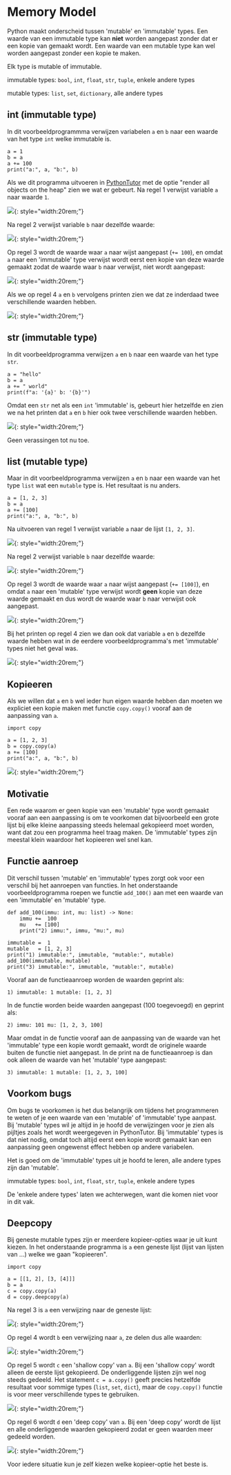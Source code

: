 # Memory Model

Python maakt onderscheid tussen 'mutable' en 'immutable' types. Een
waarde van een immutable type kan **niet** worden aangepast zonder dat er
een kopie van gemaakt wordt. Een waarde van een mutable type kan wel
worden aangepast zonder een kopie te maken.

Elk type is mutable of immutable. 

immutable types: `bool`, `int`, `float`, `str`, `tuple`, enkele andere types

mutable types: `list`, `set`, `dictionary`, alle andere types


## int (immutable type)

In dit voorbeeldprogrammma verwijzen variabelen `a` en `b` naar een
waarde van het type `int` welke immutable is.

    a = 1
    b = a
    a += 100
    print("a:", a, "b:", b)

Als we dit programma uitvoeren in
[PythonTutor](https://pythontutor.com/) met de optie "render all
objects on the heap" zien we wat er gebeurt. Na regel 1 verwijst
variable `a` naar waarde `1`.

![](mm_int2.png){: style="width:20rem;"}

Na regel 2 verwijst variable `b` naar dezelfde waarde:

![](mm_int3.png){: style="width:20rem;"}

Op regel 3 wordt de waarde waar `a` naar wijst aangepast (`+= 100`),
en omdat `a` naar een 'immutable' type verwijst wordt eerst een kopie
van deze waarde gemaakt zodat de waarde waar `b` naar verwijst, niet
wordt aangepast:

![](mm_int4.png){: style="width:20rem;"}

Als we op regel 4 `a` en `b` vervolgens printen zien we dat ze inderdaad twee
verschillende waarden hebben.

![](mm_int5.png){: style="width:20rem;"}


## str (immutable type)

In dit voorbeeldprogramma verwijzen `a` en `b` naar een waarde van het type `str`. 

    a = "hello"
    b = a
    a += " world"
    print(f"a: '{a}' b: '{b}'")
    
Omdat een `str` net als een `int` 'immutable' is, gebeurt hier
hetzelfde en zien we na het printen dat `a` en `b` hier ook twee
verschillende waarden hebben.

![](mm_str5.png){: style="width:20rem;"}

Geen verassingen tot nu toe.


## list (mutable type)

Maar in dit voorbeeldprogramma verwijzen `a` en `b` naar een waarde
van het type `list` wat een `mutable` type is. Het resultaat is nu
anders.

    a = [1, 2, 3]
    b = a
    a += [100]
    print("a:", a, "b:", b)
    
Na uitvoeren van regel 1 verwijst variable `a` naar de lijst
`[1, 2, 3]`.

![](mm_list2.png){: style="width:20rem;"}

Na regel 2 verwijst variable `b` naar dezelfde waarde:

![](mm_list3.png){: style="width:20rem;"}

Op regel 3 wordt de waarde waar `a` naar wijst aangepast (`+= [100]`), en
omdat `a` naar een 'mutable' type verwijst wordt **geen** kopie van
deze waarde gemaakt en dus wordt de waarde waar `b` naar verwijst ook
aangepast.

![](mm_list4.png){: style="width:20rem;"}

Bij het printen op regel 4 zien we dan ook dat variable `a` en
`b` dezelfde waarde hebben wat in de eerdere voorbeeldprogramma's met
'immutable' types niet het geval was.

![](mm_list5.png){: style="width:20rem;"}

## Kopieeren

Als we willen dat `a` en `b` wel ieder hun eigen waarde hebben dan
moeten we expliciet een kopie maken met functie `copy.copy()` vooraf
aan de aanpassing van `a`.

    import copy

    a = [1, 2, 3]
    b = copy.copy(a)
    a += [100]
    print("a:", a, "b:", b)

![](mm_list_copy5.png){: style="width:20rem;"}

## Motivatie

Een rede waarom er geen kopie van een 'mutable' type wordt gemaakt
vooraf aan een aanpassing is om te voorkomen dat bijvoorbeeld een
grote lijst bij elke kleine aanpassing steeds helemaal gekopieerd moet
worden, want dat zou een programma heel traag maken. De 'immutable'
types zijn meestal klein waardoor het kopieeren wel snel kan.


## Functie aanroep

Dit verschil tussen 'mutable' en 'immutable' types zorgt ook
voor een verschil bij het aanroepen van functies. In het onderstaande
voorbeeldprogramma roepen we functie `add_100()` aan met een waarde van
een 'immutable' en 'mutable' type.

    def add_100(immu: int, mu: list) -> None:
        immu +=  100
        mu   += [100]
        print("2) immu:", immu, "mu:", mu)
    
    immutable =  1
    mutable   = [1, 2, 3]
    print("1) immutable:", immutable, "mutable:", mutable)
    add_100(immutable, mutable)
    print("3) immutable:", immutable, "mutable:", mutable)

Vooraf aan de functieaanroep worden de waarden geprint als:

    1) immutable: 1 mutable: [1, 2, 3]
    
In de functie worden beide waarden aangepast (100
toegevoegd) en geprint als:

    2) immu: 101 mu: [1, 2, 3, 100]

Maar omdat in de functie vooraf aan de aanpassing van de waarde van
het 'immutable' type een kopie wordt gemaakt, wordt de originele
waarde buiten de functie niet aangepast. In de print na de
functieaanroep is dan ook alleen de waarde van het 'mutable' type
aangepast:

    3) immutable: 1 mutable: [1, 2, 3, 100]

## Voorkom bugs

Om bugs te voorkomen is het dus belangrijk om tijdens het programmeren
te weten of je een waarde van een 'mutable' of 'immutable' type
aanpast. Bij 'mutable' types wil je altijd in je hoofd de verwijzingen
voor je zien als pijltjes zoals het wordt weergegeven in
PythonTutor. Bij 'immutable' types is dat niet nodig, omdat toch
altijd eerst een kopie wordt gemaakt kan een aanpassing geen ongewenst
effect hebben op andere variabelen.

Het is goed om de 'immutable' types uit je hoofd te leren, alle andere
types zijn dan 'mutable'.

immutable types: `bool`, `int`, `float`, `str`, `tuple`, enkele andere types

De 'enkele andere types' laten we achterwegen, want die komen niet voor
in dit vak.

## Deepcopy

Bij geneste mutable types zijn er meerdere kopieer-opties waar je uit
kunt kiezen. In het onderstaande programma is `a` een geneste lijst
(lijst van lijsten van ...) welke we gaan "kopieeren".

    import copy

    a = [[1, 2], [3, [4]]]
    b = a
    c = copy.copy(a)
    d = copy.deepcopy(a)

Na regel 3 is `a` een verwijzing naar de geneste lijst:

![](mm_deepcopy2.png){: style="width:20rem;"}

Op regel 4 wordt `b` een verwijzing naar `a`, ze delen dus alle
waarden:

![](mm_deepcopy3.png){: style="width:20rem;"}

Op regel 5 wordt `c` een 'shallow copy' van `a`. Bij een 'shallow
copy' wordt alleen de eerste lijst gekopieerd. De onderliggende
lijsten zijn wel nog steeds gedeeld. Het statement `c = a.copy()`
geeft precies hetzelfde resultaat voor sommige types (`list`, `set`,
`dict`), maar de `copy.copy()` functie is voor meer verschillende
types te gebruiken.

![](mm_deepcopy4.png){: style="width:20rem;"}

Op regel 6 wordt `d` een 'deep copy' van `a`. Bij een 'deep copy'
wordt de lijst en alle onderliggende waarden gekopieerd zodat er geen
waarden meer gedeeld worden.

![](mm_deepcopy5.png){: style="width:20rem;"}

Voor iedere situatie kun je zelf kiezen welke kopieer-optie het beste
is.
